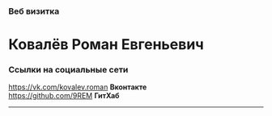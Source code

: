 ### Веб визитка  
# Ковалёв Роман Евгеньевич  
### Ссылки на социальные сети  

https://vk.com/kovalev.roman  **Вконтакте**  
https://github.com/9REM  **ГитХаб**

---
